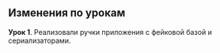 ## Изменения по урокам

**Урок 1**. Реализовали ручки приложения с фейковой базой и сериализаторами.
